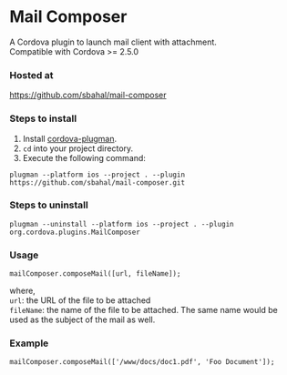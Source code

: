 # Mail Composer

A Cordova plugin to launch mail client with attachment.  
Compatible with Cordova >= 2.5.0

### Hosted at

https://github.com/sbahal/mail-composer

### Steps to install

1. Install [cordova-plugman](https://github.com/apache/cordova-plugman).
2. ```cd``` into your project directory.
3. Execute the following command:

```
plugman --platform ios --project . --plugin https://github.com/sbahal/mail-composer.git
```

### Steps to uninstall

```
plugman --uninstall --platform ios --project . --plugin org.cordova.plugins.MailComposer
```

### Usage

```
mailComposer.composeMail([url, fileName]);
```
where,  
```url```: the URL of the file to be attached  
```fileName```: the name of the file to be attached. The same name would be used as the subject of the mail as well.

### Example

```
mailComposer.composeMail(['/www/docs/doc1.pdf', 'Foo Document']);
```